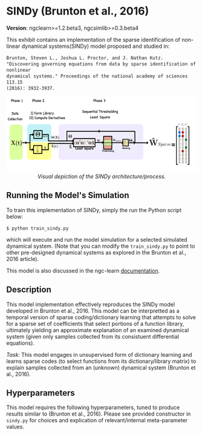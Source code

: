 # SINDy (Brunton et al., 2016)

<b>Version</b>: ngclearn>=1.2.beta3, ngcsimlib>=0.3.beta4

This exhibit contains an implementation of the sparse identification of non-linear 
dynamical systems(SINDy) model proposed and studied in:

```
Brunton, Steven L., Joshua L. Proctor, and J. Nathan Kutz. 
"Discovering governing equations from data by sparse identification of nonlinear 
dynamical systems." Proceedings of the national academy of sciences 113.15 
(2016): 3932-3937.
```

<p align="center">
  <img height="200" src="fig/flow.png"><br>
  <i>Visual depiction of the SINDy architecture/process.</i>
</p>

## Running the Model's Simulation

To train this implementation of SINDy, simply the run the Python script below:

```console
$ python train_sindy.py
```

which will execute and run the model simulation for a selected simulated dynamical 
system. (Note that you can modify the `train_sindy.py` to point to other 
pre-designed dynamical systems as explored in the Brunton et al., 2016 article).

This model is also discussed in the ngc-learn
<a href="https://ngc-learn.readthedocs.io/en/latest/museum/sindy.html">documentation</a>.

## Description

This model implementation effectively reproduces the SINDy model developed 
in Brunton et al., 2016. This model can be interpretted as a temporal version 
of sparse coding/dictionary learning that attempts to solve for a sparse set 
of coefficients that select portions of a function library, ultimately yielding 
an approximate explanation of an examined dynamical system (given only samples collected 
from its consistuent differential equations).

<i>Task</i>: This model engages in unsupervised form of dictionary learning and 
learns sparse codes (to select functions from its dictionary/library matrix) to 
explain samples collected from an (unknown) dynamical system 
(Brunton et al., 2016).

## Hyperparameters

This model requires the following hyperparameters, tuned to produce results similar 
to (Brunton et al., 2016). Please see provided constructor in `sindy.py` for choices 
and explication of relevant/internal meta-parameter values.


